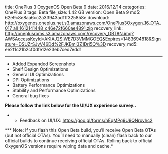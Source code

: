 title: OnePlus 3 OxygenOS Open Beta 9
date: 2016/12/14
categories: OnePlus 3
tags: Beta
file_size: 1.42 GB
version: Open Beta 9
md5: 62e9c8e8aa6cc2a33943ad11f325858e
download: http://oxygenos.oneplus.net.s3.amazonaws.com/OnePlus3Oxygen_16_OTA_017_all_1612141448_c46e72f660ae4891.zip
recovery_link:  http://oneplusroms.s3.amazonaws.com/recovery_OBT8N.img?AWSAccessKeyId=AKIAJ2SIWE7D3VMMGOEQ&Expires=1483694818&Signature=DSUZrSJyV46Dd%2FJKBmI3Z1Dri5Q%3D
recovery_md5: ee2f1c21b2cf0dfe12e23eb7ced7edd1

---
* Added Expanded Screenshots
* Shelf Design Optimizations
* General UI Optimizations
* DPI Optimizations
* Battery Performance Optimizations
* Stability and Performance Optimizations
* General bug fixes




**Please follow the link below for the UI/UX experience survey..**
* - Feedback on UI/UX: https://goo.gl/forms/hEqMPq9U9QNrxvhc2 

*** Note: If you flash this Open Beta build, you’ll receive Open Beta OTAs (but not official OTAs). You’ll need to manually (clean) flash back to our official builds to continue receiving official OTAs. Rolling back to official OxygenOS versions require wiping data and cache.*